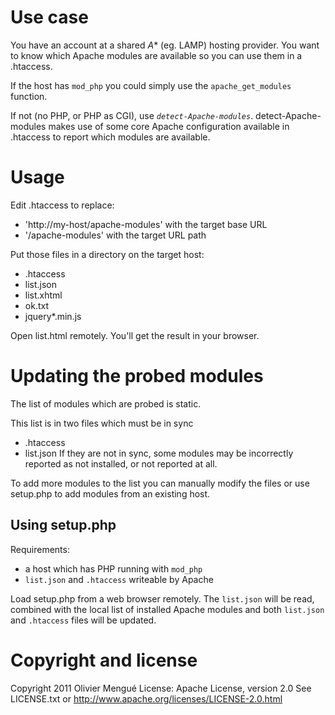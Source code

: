 

Use case
========

You have an account at a shared *A** (eg. LAMP) hosting provider.
You want to know which Apache modules are available so you can use them in
a .htaccess.

If the host has `mod_php` you could simply use the `apache_get_modules`
function.

If not (no PHP, or PHP as CGI), use *`detect-Apache-modules`*.
detect-Apache-modules makes use of some core Apache configuration available
in .htaccess to report which modules are available.

Usage
=====

Edit .htaccess to replace:
- 'http://my-host/apache-modules' with the target base URL
- '/apache-modules' with the target URL path

Put those files in a directory on the target host:
- .htaccess
- list.json
- list.xhtml
- ok.txt
- jquery*.min.js

Open list.html remotely. You'll get the result in your browser.


Updating the probed modules
===========================

The list of modules which are probed is static.

This list is in two files which must be in sync
- .htaccess
- list.json
If they are not in sync, some modules may be incorrectly reported as not
installed, or not reported at all.

To add more modules to the list you can manually modify the files or 
use setup.php to add modules from an existing host.

Using setup.php
---------------

Requirements:
- a host which has PHP running with `mod_php`
- `list.json` and `.htaccess` writeable by Apache

Load setup.php from a web browser remotely. The `list.json` will be read,
combined with the local list of installed Apache modules and both `list.json`
and `.htaccess` files will be updated.


Copyright and license
=====================

Copyright 2011 Olivier Mengué
License: Apache License, version 2.0
See LICENSE.txt or http://www.apache.org/licenses/LICENSE-2.0.html
